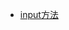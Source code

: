 * [input方法](https://github.com/nonelittlesong/study-web/blob/master/PHP/Laravel/Laravel5.5%E6%96%87%E6%A1%A3/%E5%A4%84%E7%90%86%E7%94%A8%E6%88%B7%E8%AF%B7%E6%B1%82/Request.md#-%E8%8E%B7%E5%8F%96%E5%8D%95%E4%B8%AA%E8%BE%93%E5%85%A5%E5%80%BC)


